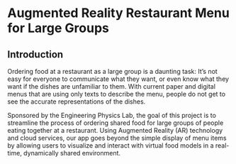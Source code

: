 # Augmented Reality Restaurant Menu for Large Groups

## Introduction
Ordering food at a restaurant as a large group is a daunting task: It’s not easy for everyone to communicate what they want, or even know what they want if the dishes are unfamiliar to them. With current paper and digital menus that are using only texts to describe the menu, people do not get to see the accurate representations of the dishes. 

Sponsored by the Engineering Physics Lab, the goal of this project is to streamline the process of ordering shared food for large groups of people eating together at a restaurant. Using Augmented Reality (AR) technology and cloud services, our app goes beyond the simple display of menu items by allowing users to visualize and interact with virtual food models in a real-time, dynamically shared environment.

